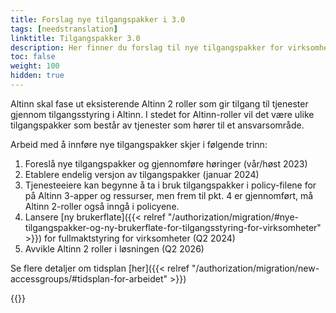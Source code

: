 ```yaml
---
title: Forslag nye tilgangspakker i 3.0
tags: [needstranslation]
linktitle: Tilgangspakker 3.0
description: Her finner du forslag til nye tilgangspakker for virksomheter og innbyggere 
toc: false
weight: 100
hidden: true
---
```


Altinn skal fase ut eksisterende Altinn 2 roller som gir tilgang til tjenester gjennom tilgangsstyring i Altinn. I stedet for Altinn-roller vil det være ulike tilgangspakker som består av tjenester som hører til et ansvarsområde.

Arbeid med å innføre nye tilgangspakker skjer i følgende trinn: 
1. Foreslå nye tilgangspakker og gjennomføre høringer (vår/høst 2023)
2. Etablere endelig versjon av tilgangspakker (januar 2024)
3. Tjenesteeiere kan begynne å ta i bruk tilgangspakker i policy-filene for på Altinn 3-apper og ressurser, men frem til pkt. 4 er gjennomført, må Altinn 2-roller også inngå i policyene.
4. Lansere [ny brukerflate]({{< relref "/authorization/migration/#nye-tilgangspakker-og-ny-brukerflate-for-tilgangsstyring-for-virksomheter" >}}) for fullmaktstyring for virksomheter (Q2 2024)
5. Avvikle Altinn 2 roller i løsningen (Q2 2026)
   
Se flere detaljer om tidsplan [her]({{< relref "/authorization/migration/new-accessgroups/#tidsplan-for-arbeidet" >}})

{{<children />}}
